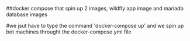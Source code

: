 ##docker compose that spin up 2 images, wildfly app image and mariadb database images

#we jsut have to type the command 'docker-compose up' and we spin up bot machines throught the docker-compose.yml file

